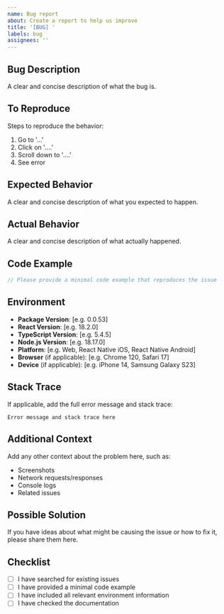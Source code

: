 ```yaml
---
name: Bug report
about: Create a report to help us improve
title: '[BUG] '
labels: bug
assignees: ''
---
```


## Bug Description

A clear and concise description of what the bug is.

## To Reproduce

Steps to reproduce the behavior:

1. Go to '...'
2. Click on '....'
3. Scroll down to '....'
4. See error

## Expected Behavior

A clear and concise description of what you expected to happen.

## Actual Behavior

A clear and concise description of what actually happened.

## Code Example

```typescript
// Please provide a minimal code example that reproduces the issue
```

## Environment

- **Package Version**: [e.g. 0.0.53]
- **React Version**: [e.g. 18.2.0]
- **TypeScript Version**: [e.g. 5.4.5]
- **Node.js Version**: [e.g. 18.17.0]
- **Platform**: [e.g. Web, React Native iOS, React Native Android]
- **Browser** (if applicable): [e.g. Chrome 120, Safari 17]
- **Device** (if applicable): [e.g. iPhone 14, Samsung Galaxy S23]

## Stack Trace

If applicable, add the full error message and stack trace:

```
Error message and stack trace here
```

## Additional Context

Add any other context about the problem here, such as:

- Screenshots
- Network requests/responses
- Console logs
- Related issues

## Possible Solution

If you have ideas about what might be causing the issue or how to fix it, please share them here.

## Checklist

- [ ] I have searched for existing issues
- [ ] I have provided a minimal code example
- [ ] I have included all relevant environment information
- [ ] I have checked the documentation
